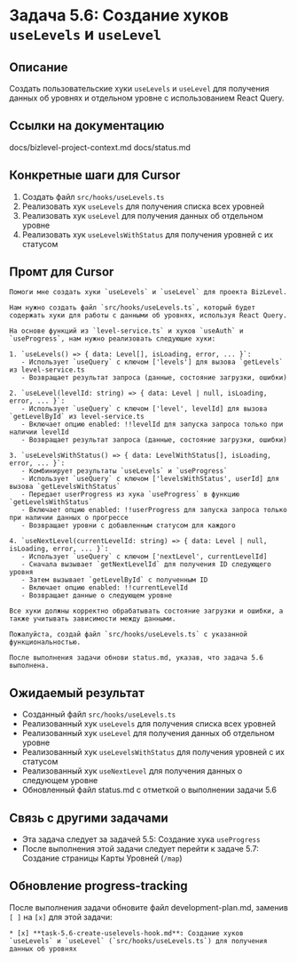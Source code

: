 # Задача 5.6: Создание хуков `useLevels` и `useLevel`

## Описание
Создать пользовательские хуки `useLevels` и `useLevel` для получения данных об уровнях и отдельном уровне с использованием React Query.

## Ссылки на документацию
docs/bizlevel-project-context.md
docs/status.md

## Конкретные шаги для Cursor
1. Создать файл `src/hooks/useLevels.ts`
2. Реализовать хук `useLevels` для получения списка всех уровней
3. Реализовать хук `useLevel` для получения данных об отдельном уровне
4. Реализовать хук `useLevelsWithStatus` для получения уровней с их статусом

## Промт для Cursor
```
Помоги мне создать хуки `useLevels` и `useLevel` для проекта BizLevel.

Нам нужно создать файл `src/hooks/useLevels.ts`, который будет содержать хуки для работы с данными об уровнях, используя React Query.

На основе функций из `level-service.ts` и хуков `useAuth` и `useProgress`, нам нужно реализовать следующие хуки:

1. `useLevels() => { data: Level[], isLoading, error, ... }`:
   - Использует `useQuery` с ключом ['levels'] для вызова `getLevels` из level-service.ts
   - Возвращает результат запроса (данные, состояние загрузки, ошибки)

2. `useLevel(levelId: string) => { data: Level | null, isLoading, error, ... }`:
   - Использует `useQuery` с ключом ['level', levelId] для вызова `getLevelById` из level-service.ts
   - Включает опцию enabled: !!levelId для запуска запроса только при наличии levelId
   - Возвращает результат запроса (данные, состояние загрузки, ошибки)

3. `useLevelsWithStatus() => { data: LevelWithStatus[], isLoading, error, ... }`:
   - Комбинирует результаты `useLevels` и `useProgress`
   - Использует `useQuery` с ключом ['levelsWithStatus', userId] для вызова `getLevelsWithStatus`
   - Передает userProgress из хука `useProgress` в функцию `getLevelsWithStatus`
   - Включает опцию enabled: !!userProgress для запуска запроса только при наличии данных о прогрессе
   - Возвращает уровни с добавленным статусом для каждого

4. `useNextLevel(currentLevelId: string) => { data: Level | null, isLoading, error, ... }`:
   - Использует `useQuery` с ключом ['nextLevel', currentLevelId]
   - Сначала вызывает `getNextLevelId` для получения ID следующего уровня
   - Затем вызывает `getLevelById` с полученным ID
   - Включает опцию enabled: !!currentLevelId
   - Возвращает данные о следующем уровне

Все хуки должны корректно обрабатывать состояние загрузки и ошибки, а также учитывать зависимости между данными.

Пожалуйста, создай файл `src/hooks/useLevels.ts` с указанной функциональностью.

После выполнения задачи обнови status.md, указав, что задача 5.6 выполнена.
```

## Ожидаемый результат
- Созданный файл `src/hooks/useLevels.ts`
- Реализованный хук `useLevels` для получения списка всех уровней
- Реализованный хук `useLevel` для получения данных об отдельном уровне
- Реализованный хук `useLevelsWithStatus` для получения уровней с их статусом
- Реализованный хук `useNextLevel` для получения данных о следующем уровне
- Обновленный файл status.md с отметкой о выполнении задачи 5.6

## Связь с другими задачами
- Эта задача следует за задачей 5.5: Создание хука `useProgress`
- После выполнения этой задачи следует перейти к задаче 5.7: Создание страницы Карты Уровней (`/map`)

## Обновление progress-tracking
После выполнения задачи обновите файл development-plan.md, заменив `[ ]` на `[x]` для этой задачи:
```
* [x] **task-5.6-create-uselevels-hook.md**: Создание хуков `useLevels` и `useLevel` (`src/hooks/useLevels.ts`) для получения данных об уровнях
```
